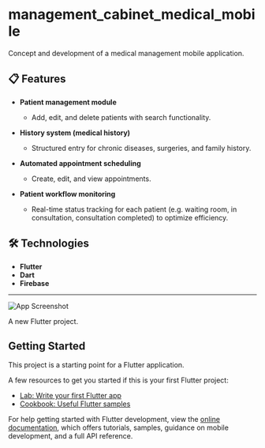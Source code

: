 # management_cabinet_medical_mobile

Concept and development of a medical management mobile application.

## 📋 Features

- **Patient management module**
  - Add, edit, and delete patients with search functionality.
  
- **History system (medical history)**
  - Structured entry for chronic diseases, surgeries, and family history.
  
- **Automated appointment scheduling**
  - Create, edit, and view appointments.
  
- **Patient workflow monitoring**
  - Real-time status tracking for each patient (e.g. waiting room, in consultation, consultation completed) to optimize efficiency.

## 🛠️ Technologies

- **Flutter**
- **Dart**
- **Firebase**

---
  
![App Screenshot](assets/images/Untitled.png)

A new Flutter project.

## Getting Started

This project is a starting point for a Flutter application.

A few resources to get you started if this is your first Flutter project:

- [Lab: Write your first Flutter app](https://docs.flutter.dev/get-started/codelab)
- [Cookbook: Useful Flutter samples](https://docs.flutter.dev/cookbook)

For help getting started with Flutter development, view the
[online documentation](https://docs.flutter.dev/), which offers tutorials,
samples, guidance on mobile development, and a full API reference.
